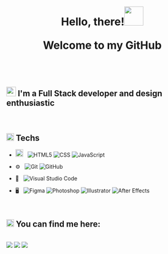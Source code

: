 <h1 align="center"> <b> Hello, there!<img src="https://em-content.zobj.net/source/microsoft-teams/337/waving-hand_medium-skin-tone_1f44b-1f3fd_1f3fd.png" width=50px></img>

Welcome to my GitHub</b></h1>

<br><br>
<h2>

   <img src="https://em-content.zobj.net/source/microsoft-teams/337/man-technologist_1f468-200d-1f4bb.png" width = 25px> I'm a Full Stack developer and design enthusiastic<br>
</h2>

<br>

<h2> <img width=20px src = "https://em-content.zobj.net/source/microsoft-teams/337/star-struck_1f929.png"> Techs</h2>

- <img width=20px src="https://em-content.zobj.net/source/microsoft-teams/337/globe-with-meridians_1f310.png"> &nbsp;
  ![HTML5](https://img.shields.io/badge/-HTML5-333333?style=flat&logo=HTML5)
  ![CSS](https://img.shields.io/badge/-CSS-333333?style=flat&logo=CSS3&logoColor=1572B6)
  ![JavaScript](https://img.shields.io/badge/-JavaScript-333333?style=flat&logo=javascript)
  <!-- ![Typescript](https://img.shields.io/badge/-typescript-333333?style=flat&logo=typescript)
  ![React](https://img.shields.io/badge/-react-333333?style=flat&logo=react)  -->

- ⚙️ &nbsp;
  ![Git](https://img.shields.io/badge/-Git-333333?style=flat&logo=git)
  ![GitHub](https://img.shields.io/badge/-GitHub-333333?style=flat&logo=github)
- 🔧 &nbsp;
  ![Visual Studio Code](https://img.shields.io/badge/-Visual%20Studio%20Code-333333?style=flat&logo=visual-studio-code&logoColor=007ACC)
- 🖥 &nbsp;
    ![Figma](https://img.shields.io/badge/-Figma-333333?style=flat&logo=figma)
    ![Photoshop](https://img.shields.io/badge/-Photoshop-333333?style=flat&logo=adobe-photoshop)
    ![Illustrator](https://img.shields.io/badge/-Illustrator-333333?style=flat&logo=adobe-illustrator)
    ![After Effects](https://img.shields.io/badge/-After_Effects-333333?style=flat&logo=adobe-after-effects)

  <br>

<h2> <img width=20px src="https://em-content.zobj.net/source/microsoft-teams/337/eyes_1f440.png"> You can find me here:</h2>

<br>
<a href="https://www.linkedin.com/in/guilherme-paes/" target="_blank">
    <img src="https://img.shields.io/badge/-LinkedIn-%230077B5?style=for-the-badge&logo=linkedin&logoColor=white" target="_blank"></a> 
<a href="https://instagram.com/guipaex" target="_blank">
    <img src="https://img.shields.io/badge/-Instagram-%23E4405F?style=for-the-badge&logo=instagram&logoColor=white" target="_blank"></a>
<a href = "mailto:contact@guipaes.com">
    <img src="https://img.shields.io/badge/Gmail-D14836?style=for-the-badge&logo=gmail&logoColor=white" target="_blank"></a>
  
<br><br>
